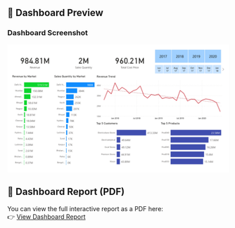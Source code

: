 
## 📸 Dashboard Preview

### Dashboard Screenshot
![Dashboard Screenshot](dashboard.jpg)


## 📑 Dashboard Report (PDF)

You can view the full interactive report as a PDF here:  
👉 [View Dashboard Report](dashboard.pdf)
